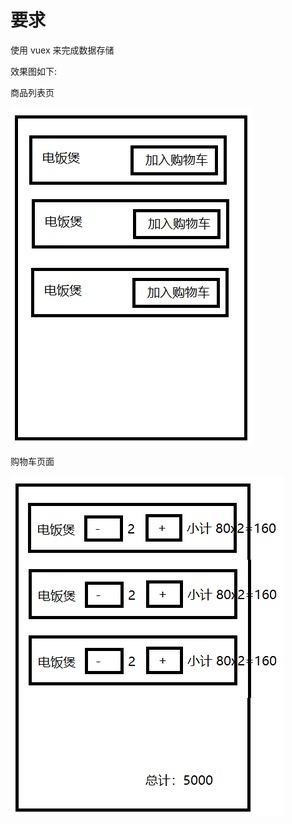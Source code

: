 # 要求

使用 vuex 来完成数据存储

效果图如下: 

商品列表页

![](md-img/2022-08-03-17-52-30.png)

购物车页面

![](md-img/2022-08-03-17-53-09.png)